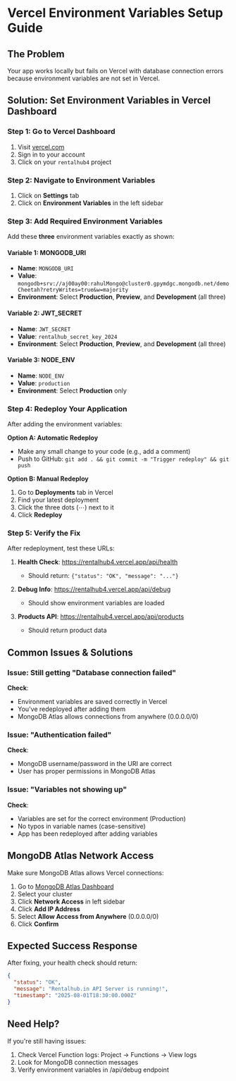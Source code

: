 # Vercel Environment Variables Setup Guide

## The Problem
Your app works locally but fails on Vercel with database connection errors because environment variables are not set in Vercel.

## Solution: Set Environment Variables in Vercel Dashboard

### Step 1: Go to Vercel Dashboard
1. Visit [vercel.com](https://vercel.com)
2. Sign in to your account
3. Click on your `rentalhub4` project

### Step 2: Navigate to Environment Variables
1. Click on **Settings** tab
2. Click on **Environment Variables** in the left sidebar

### Step 3: Add Required Environment Variables

Add these **three** environment variables exactly as shown:

#### Variable 1: MONGODB_URI
- **Name**: `MONGODB_URI`
- **Value**: `mongodb+srv://aj00ay00:rahulMongo@cluster0.gpymdgc.mongodb.net/demoCheetah?retryWrites=true&w=majority`
- **Environment**: Select **Production**, **Preview**, and **Development** (all three)

#### Variable 2: JWT_SECRET
- **Name**: `JWT_SECRET`
- **Value**: `rentalhub_secret_key_2024`
- **Environment**: Select **Production**, **Preview**, and **Development** (all three)

#### Variable 3: NODE_ENV
- **Name**: `NODE_ENV`
- **Value**: `production`
- **Environment**: Select **Production** only

### Step 4: Redeploy Your Application

After adding the environment variables:

**Option A: Automatic Redeploy**
- Make any small change to your code (e.g., add a comment)
- Push to GitHub: `git add . && git commit -m "Trigger redeploy" && git push`

**Option B: Manual Redeploy**
1. Go to **Deployments** tab in Vercel
2. Find your latest deployment
3. Click the three dots (⋯) next to it
4. Click **Redeploy**

### Step 5: Verify the Fix

After redeployment, test these URLs:

1. **Health Check**: https://rentalhub4.vercel.app/api/health
   - Should return: `{"status": "OK", "message": "..."}`

2. **Debug Info**: https://rentalhub4.vercel.app/api/debug
   - Should show environment variables are loaded

3. **Products API**: https://rentalhub4.vercel.app/api/products
   - Should return product data

## Common Issues & Solutions

### Issue: Still getting "Database connection failed"
**Check**: 
- Environment variables are saved correctly in Vercel
- You've redeployed after adding them
- MongoDB Atlas allows connections from anywhere (0.0.0.0/0)

### Issue: "Authentication failed"
**Check**: 
- MongoDB username/password in the URI are correct
- User has proper permissions in MongoDB Atlas

### Issue: "Variables not showing up"
**Check**:
- Variables are set for the correct environment (Production)
- No typos in variable names (case-sensitive)
- App has been redeployed after adding variables

## MongoDB Atlas Network Access

Make sure MongoDB Atlas allows Vercel connections:

1. Go to [MongoDB Atlas Dashboard](https://cloud.mongodb.com)
2. Select your cluster
3. Click **Network Access** in left sidebar
4. Click **Add IP Address**
5. Select **Allow Access from Anywhere** (0.0.0.0/0)
6. Click **Confirm**

## Expected Success Response

After fixing, your health check should return:
```json
{
  "status": "OK",
  "message": "Rentalhub.in API Server is running!",
  "timestamp": "2025-08-01T18:30:00.000Z"
}
```

## Need Help?

If you're still having issues:
1. Check Vercel Function logs: Project → Functions → View logs
2. Look for MongoDB connection messages
3. Verify environment variables in /api/debug endpoint
